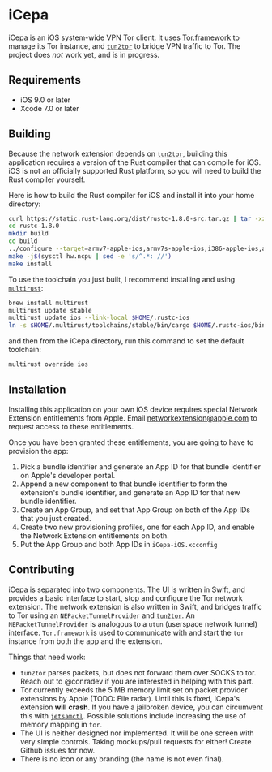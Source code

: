 # iCepa

iCepa is an iOS system-wide VPN Tor client. It uses [Tor.framework](https://github.com/iCepa/Tor.framework) to manage its Tor instance, and [`tun2tor`](https://github.com/iCepa/tun2tor) to bridge VPN traffic to Tor. The project does *not* work yet, and is in progress.

## Requirements

- iOS 9.0 or later
- Xcode 7.0 or later

## Building

Because the network extension depends on [`tun2tor`](https://github.com/iCepa/tun2tor), building this application requires a version of the Rust compiler that can compile for iOS. iOS is not an officially supported Rust platform, so you will need to build the Rust compiler yourself.

Here is how to build the Rust compiler for iOS and install it into your home directory:

```sh
curl https://static.rust-lang.org/dist/rustc-1.8.0-src.tar.gz | tar -xz
cd rustc-1.8.0
mkdir build
cd build
../configure --target=armv7-apple-ios,armv7s-apple-ios,i386-apple-ios,aarch64-apple-ios,x86_64-apple-ios --prefix=$HOME/.rustc-ios
make -j$(sysctl hw.ncpu | sed -e 's/^.*: //')
make install
```

To use the toolchain you just built, I recommend installing and using [`multirust`](https://github.com/brson/multirust):

```sh
brew install multirust
multirust update stable
multirust update ios --link-local $HOME/.rustc-ios
ln -s $HOME/.multirust/toolchains/stable/bin/cargo $HOME/.rustc-ios/bin/cargo
```

and then from the iCepa directory, run this command to set the default toolchain:

```sh
multirust override ios
```

## Installation

Installing this application on your own iOS device requires special Network Extension entitlements from Apple. Email [networkextension@apple.com](mailto:networkextension@apple.com) to request access to these entitlements.

Once you have been granted these entitlements, you are going to have to provision the app:

1. Pick a bundle identifier and generate an App ID for that bundle identifier on Apple's developer portal.
2. Append a new component to that bundle identifier to form the extension's bundle identifier, and generate an App ID for that new bundle identifier.
3. Create an App Group, and set that App Group on both of the App IDs that you just created.
4. Create two new provisioning profiles, one for each App ID, and enable the Network Extension entitlements on both.
5. Put the App Group and both App IDs in `iCepa-iOS.xcconfig`

## Contributing

iCepa is separated into two components. The UI is written in Swift, and provides a basic interface to start, stop and configure the Tor network extension. The network extension is also written in Swift, and bridges traffic to Tor using an `NEPacketTunnelProvider` and [`tun2tor`](https://github.com/iCepa/tun2tor). An `NEPacketTunnelProvider` is analogous to a `utun` (userspace network tunnel) interface. `Tor.framework` is used to communicate with and start the `tor` instance from both the app and the extension.

Things that need work:
- `tun2tor` parses packets, but does not forward them over SOCKS to tor. Reach out to @conradev if you are interested in helping with this part.
- Tor currently exceeds the 5 MB memory limit set on packet provider extensions by Apple (TODO: File radar). Until this is fixed, iCepa's extension **will crash**. If you have a jailbroken device, you can circumvent this with [`jetsamctl`](https://github.com/conradev/jetsamctl). Possible solutions include increasing the use of memory mapping in `tor`.
- The UI is neither designed nor implemented. It will be one screen with very simple controls. Taking mockups/pull requests for either! Create Github issues for now.
- There is no icon or any branding (the name is not even final).
